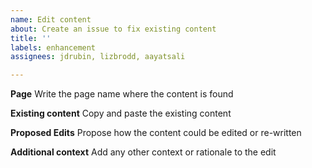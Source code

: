 ```yaml
---
name: Edit content
about: Create an issue to fix existing content
title: ''
labels: enhancement
assignees: jdrubin, lizbrodd, aayatsali

---
```


**Page**
Write the page name where the content is found

**Existing content**
Copy and paste the existing content

**Proposed Edits**
Propose how the content could be edited or re-written

**Additional context**
Add any other context or rationale to the edit
